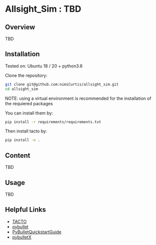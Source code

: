 # Allsight_Sim : TBD

## Overview

TBD

## Installation

Tested on:
Ubuntu 18 / 20 + python3.6


Clone the repository:

```bash
git clone git@github.com:nimiCurtis/allsight_sim.git
cd allsight_sim
```
NOTE: using a virtual environment is recommended for the installation of the requiered packages 

You can install them by:

```bash
pip install -r requirements/requirements.txt
```

Then install tacto by:

```bash
pip install -e .
```




## Content

TBD


## Usage 

TBD

## Helpful Links

- [TACTO](https://github.com/facebookresearch/tacto)
- [pybullet](https://github.com/bulletphysics/bullet3/tree/master/examples/pybullet)
- [PyBulletQuickstartGuide](https://github.com/bulletphysics/bullet3/blob/master/docs/pybullet_quickstart_guide/PyBulletQuickstartGuide.md.html)
- [pybulletX](https://github.com/facebookresearch/pybulletX)



